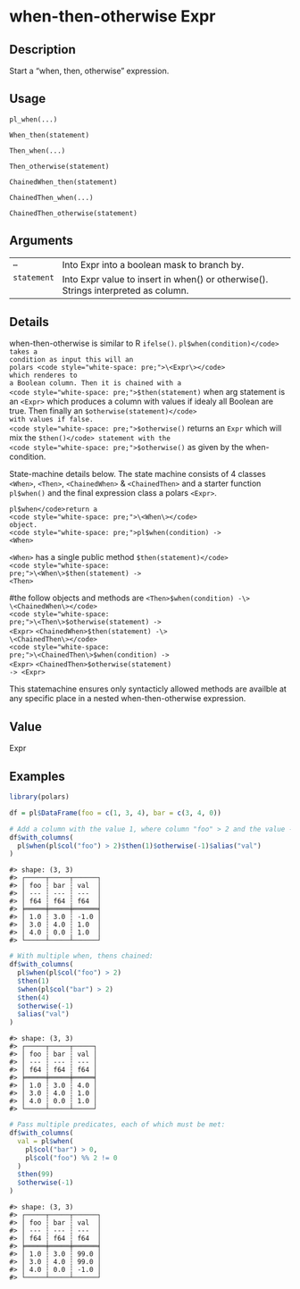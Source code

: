 
# when-then-otherwise Expr

## Description

Start a “when, then, otherwise” expression.

## Usage

<pre><code class='language-R'>pl_when(...)

When_then(statement)

Then_when(...)

Then_otherwise(statement)

ChainedWhen_then(statement)

ChainedThen_when(...)

ChainedThen_otherwise(statement)
</code></pre>

## Arguments

<table>
<tr>
<td style="white-space: nowrap; font-family: monospace; vertical-align: top">
<code id="Expr_when_then_otherwise_:_...">…</code>
</td>
<td>
Into Expr into a boolean mask to branch by.
</td>
</tr>
<tr>
<td style="white-space: nowrap; font-family: monospace; vertical-align: top">
<code id="Expr_when_then_otherwise_:_statement">statement</code>
</td>
<td>
Into Expr value to insert in when() or otherwise(). Strings interpreted
as column.
</td>
</tr>
</table>

## Details

when-then-otherwise is similar to R <code>ifelse()</code>.
<code>pl$when(condition)</code> takes a condition as input this will an
polars <code style="white-space: pre;">\<Expr\></code> which renderes to
a Boolean column. Then it is chained with a
<code style="white-space: pre;">$then(statement)</code> when arg
statement is an <code style="white-space: pre;">\<Expr\></code> which
produces a column with values if idealy all Boolean are true. Then
finally an <code style="white-space: pre;">$otherwise(statement)</code>
with values if false.
<code style="white-space: pre;">$otherwise()</code> returns an
<code>Expr</code> which will mix the
<code style="white-space: pre;">$then()</code> statement with the
<code style="white-space: pre;">$otherwise()</code> as given by the
when-condition.

State-machine details below. The state machine consists of 4 classes
<code style="white-space: pre;">\<When\></code>,
<code style="white-space: pre;">\<Then\></code>,
<code style="white-space: pre;">\<ChainedWhen\></code> &
<code style="white-space: pre;">\<ChainedThen\></code> and a starter
function <code>pl$when()</code> and the final expression class a polars
<code style="white-space: pre;">\<Expr\></code>.

<code>pl$when</code>return a
<code style="white-space: pre;">\<When\></code> object.
<code style="white-space: pre;">pl$when(condition) -\> \<When\></code>

<code style="white-space: pre;">\<When\></code> has a single public
method <code style="white-space: pre;">$then(statement)</code>
<code style="white-space: pre;">\<When\>$then(statement) -\>
\<Then\></code>

#the follow objects and methods are
<code style="white-space: pre;">\<Then\>$when(condition) -\>
\<ChainedWhen\></code>
<code style="white-space: pre;">\<Then\>$otherwise(statement) -\>
\<Expr\></code>
<code style="white-space: pre;">\<ChainedWhen\>$then(statement) -\>
\<ChainedThen\></code>
<code style="white-space: pre;">\<ChainedThen\>$when(condition) -\>
\<Expr\></code>
<code style="white-space: pre;">\<ChainedThen\>$otherwise(statement) -\>
\<Expr\></code>

This statemachine ensures only syntacticly allowed methods are availble
at any specific place in a nested when-then-otherwise expression.

## Value

Expr

## Examples

``` r
library(polars)

df = pl$DataFrame(foo = c(1, 3, 4), bar = c(3, 4, 0))

# Add a column with the value 1, where column "foo" > 2 and the value -1 where it isn’t.
df$with_columns(
  pl$when(pl$col("foo") > 2)$then(1)$otherwise(-1)$alias("val")
)
```

    #> shape: (3, 3)
    #> ┌─────┬─────┬──────┐
    #> │ foo ┆ bar ┆ val  │
    #> │ --- ┆ --- ┆ ---  │
    #> │ f64 ┆ f64 ┆ f64  │
    #> ╞═════╪═════╪══════╡
    #> │ 1.0 ┆ 3.0 ┆ -1.0 │
    #> │ 3.0 ┆ 4.0 ┆ 1.0  │
    #> │ 4.0 ┆ 0.0 ┆ 1.0  │
    #> └─────┴─────┴──────┘

``` r
# With multiple when, thens chained:
df$with_columns(
  pl$when(pl$col("foo") > 2)
  $then(1)
  $when(pl$col("bar") > 2)
  $then(4)
  $otherwise(-1)
  $alias("val")
)
```

    #> shape: (3, 3)
    #> ┌─────┬─────┬─────┐
    #> │ foo ┆ bar ┆ val │
    #> │ --- ┆ --- ┆ --- │
    #> │ f64 ┆ f64 ┆ f64 │
    #> ╞═════╪═════╪═════╡
    #> │ 1.0 ┆ 3.0 ┆ 4.0 │
    #> │ 3.0 ┆ 4.0 ┆ 1.0 │
    #> │ 4.0 ┆ 0.0 ┆ 1.0 │
    #> └─────┴─────┴─────┘

``` r
# Pass multiple predicates, each of which must be met:
df$with_columns(
  val = pl$when(
    pl$col("bar") > 0,
    pl$col("foo") %% 2 != 0
  )
  $then(99)
  $otherwise(-1)
)
```

    #> shape: (3, 3)
    #> ┌─────┬─────┬──────┐
    #> │ foo ┆ bar ┆ val  │
    #> │ --- ┆ --- ┆ ---  │
    #> │ f64 ┆ f64 ┆ f64  │
    #> ╞═════╪═════╪══════╡
    #> │ 1.0 ┆ 3.0 ┆ 99.0 │
    #> │ 3.0 ┆ 4.0 ┆ 99.0 │
    #> │ 4.0 ┆ 0.0 ┆ -1.0 │
    #> └─────┴─────┴──────┘
